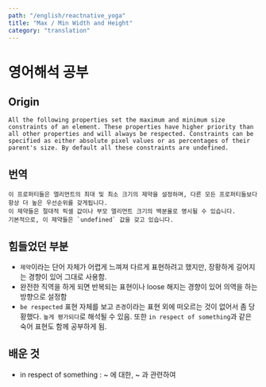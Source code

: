 ```yaml
---
path: "/english/reactnative_yoga"
title: "Max / Min Width and Height"
category: "translation"
---
```


# 영어해석 공부

## Origin
```
All the following properties set the maximum and minimum size constraints of an element. These properties have higher priority than all other properties and will always be respected. Constraints can be specified as either absolute pixel values or as percentages of their parent's size. By default all these constraints are undefined.
```

## 번역
```
이 프로퍼티들은 엘리먼트의 최대 및 최소 크기의 제약을 설정하며, 다른 모든 프로퍼티들보다 항상 더 높은 우선순위를 갖게됩니다.
이 제약들은 절대적 픽셀 값이나 부모 엘리먼트 크기의 백분율로 명시될 수 있습니다.
기본적으로, 이 제약들은 `undefined` 값을 갖고 있습니다.
```

## 힘들었던 부분
- `제약`이라는 단어 자체가 어렵게 느껴져 다르게 표현하려고 했지만, 장황하게 길어지는 경향이 있어 그대로 사용함.
- 완전한 직역을 하게 되면 반복되는 표현이나 loose 해지는 경향이 있어 의역을 하는 방향으로 설정함
- `be respected` 표현 자체를 보고 `존경`이라는 표현 외에 떠오르는 것이 없어서 좀 당황했다. `높게 평가되다`로 해석될 수 있음.
또한 `in respect of something`과 같은 숙어 표현도 함께 공부하게 됨.

## 배운 것
- in respect of something : ~ 에 대한, ~ 과 관련하여
